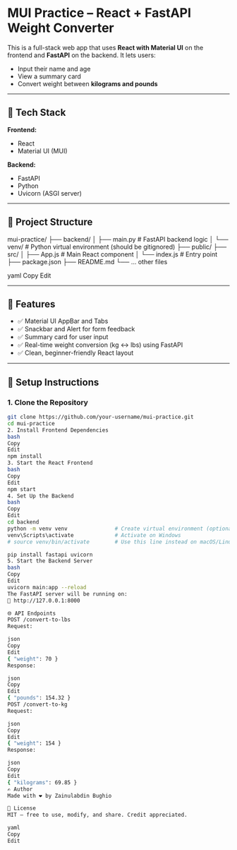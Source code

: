 # MUI Practice – React + FastAPI Weight Converter

This is a full-stack web app that uses **React with Material UI** on the frontend and **FastAPI** on the backend. It lets users:

- Input their name and age
- View a summary card
- Convert weight between **kilograms and pounds**

---

## 🚀 Tech Stack

**Frontend:**
- React
- Material UI (MUI)

**Backend:**
- FastAPI
- Python
- Uvicorn (ASGI server)

---

## 📂 Project Structure

mui-practice/
├── backend/
│ ├── main.py # FastAPI backend logic
│ └── venv/ # Python virtual environment (should be gitignored)
├── public/
├── src/
│ ├── App.js # Main React component
│ └── index.js # Entry point
├── package.json
├── README.md
└── ... other files

yaml
Copy
Edit

---

## 🧪 Features

- ✅ Material UI AppBar and Tabs
- ✅ Snackbar and Alert for form feedback
- ✅ Summary card for user input
- ✅ Real-time weight conversion (kg ↔ lbs) using FastAPI
- ✅ Clean, beginner-friendly React layout

---

## 🧰 Setup Instructions

### 1. Clone the Repository

```bash
git clone https://github.com/your-username/mui-practice.git
cd mui-practice
2. Install Frontend Dependencies
bash
Copy
Edit
npm install
3. Start the React Frontend
bash
Copy
Edit
npm start
4. Set Up the Backend
bash
Copy
Edit
cd backend
python -m venv venv               # Create virtual environment (optional but recommended)
venv\Scripts\activate             # Activate on Windows
# source venv/bin/activate        # Use this line instead on macOS/Linux

pip install fastapi uvicorn
5. Start the Backend Server
bash
Copy
Edit
uvicorn main:app --reload
The FastAPI server will be running on:
📡 http://127.0.0.1:8000

🌐 API Endpoints
POST /convert-to-lbs
Request:

json
Copy
Edit
{ "weight": 70 }
Response:

json
Copy
Edit
{ "pounds": 154.32 }
POST /convert-to-kg
Request:

json
Copy
Edit
{ "weight": 154 }
Response:

json
Copy
Edit
{ "kilograms": 69.85 }
✍️ Author
Made with ❤️ by Zainulabdin Bughio

📜 License
MIT – free to use, modify, and share. Credit appreciated.

yaml
Copy
Edit
